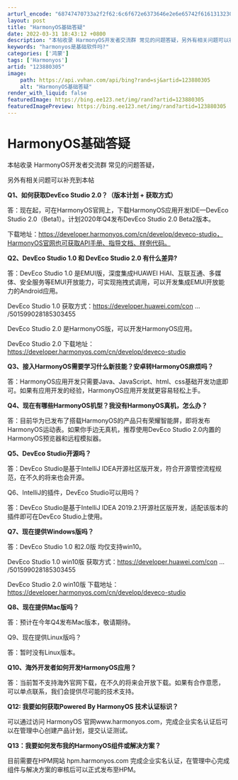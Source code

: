 ```yaml
---
arturl_encode: "68747470733a2f2f62:6c6f672e6373646e2e6e65742f61613132303531353639322f:61727469636c652f64657461696c732f313233383830333035"
layout: post
title: "HarmonyOS基础答疑"
date: 2022-03-31 18:43:12 +0800
description: "本帖收录 HarmonyOS开发者交流群 常见的问题答疑，另外有相关问题可以补充到本帖Q1、如何获取"
keywords: "harmonyos是基础软件吗?"
categories: ['鸿蒙']
tags: ['Harmonyos']
artid: "123880305"
image:
    path: https://api.vvhan.com/api/bing?rand=sj&artid=123880305
    alt: "HarmonyOS基础答疑"
render_with_liquid: false
featuredImage: https://bing.ee123.net/img/rand?artid=123880305
featuredImagePreview: https://bing.ee123.net/img/rand?artid=123880305
---
```


# HarmonyOS基础答疑

本帖收录 HarmonyOS开发者交流群 常见的问题答疑，
  
另外有相关问题可以补充到本帖

**Q1、如何获取DevEco Studio 2.0？（版本计划 + 获取方式）**
  
答：现在起，可在HarmonyOS官网上，下载HarmonyOS应用开发IDE—DevEco Studio 2.0（Beta1）。计划2020年Q4发布DevEco Studio 2.0 Beta2版本。

下载地址：https://developer.harmonyos.com/cn/develop/deveco-studio，HarmonyOS官网也可获取API手册、指导文档、样例代码。

**Q2、DevEco Studio 1.0 和 DevEco Studio 2.0 有什么差异?**
  
答：DevEco Studio 1.0 是EMUI版，深度集成HUAWEI HiAI、互联互通、多媒体、安全服务等EMUI开放能力，可实现拖拽式调用，可以开发集成EMUI开放能力的Android应用。

DevEco Studio 1.0 获取方式：https://developer.huawei.com/con ... /501599028185303455

DevEco Studio 2.0 是HarmonyOS版，可以开发HarmonyOS应用。

DevEco Studio 2.0 下载地址：https://developer.harmonyos.com/cn/develop/deveco-studio

**Q3、接入HarmonyOS需要学习什么新技能？安卓转HarmonyOS麻烦吗？**
  
答：HarmonyOS应用开发只需要Java、JavaScript、html、css基础开发功底即可。如果有应用开发的经验，HarmonyOS应用开发就更容易轻松上手。

**Q4、现在有哪些HarmonyOS机型？我没有HarmonyOS真机，怎么办？**
  
答：目前华为已发布了搭载HarmonyOS的产品只有荣耀智能屏，即将发布HarmonyOS运动表。如果你手边无真机，推荐使用DevEco Studio 2.0内置的HarmonyOS预览器和远程模拟器。

**Q5、DevEco Studio开源吗？**
  
答：DevEco Studio是基于IntelliJ IDEA开源社区版开发，符合开源管控流程规范，在不久的将来也会开源。

Q6、IntelliJ的插件，DevEco Studio可以用吗？
  
答：DevEco Studio是基于IntelliJ IDEA 2019.2.1开源社区版开发，适配该版本的插件即可在DevEco Studio上使用。

**Q7、现在提供Windows版吗？**
  
答：DevEco Studio 1.0 和2.0版 均仅支持win10。

DevEco Studio 1.0 win10版 获取方式：https://developer.huawei.com/con ... /501599028185303455

DevEco Studio 2.0 win10版 下载地址：https://developer.harmonyos.com/cn/develop/deveco-studio

**Q8、现在提供Mac版吗？**
  
答：预计在今年Q4发布Mac版本，敬请期待。

Q9、现在提供Linux版吗？
  
答：暂时没有Linux版本。

**Q10、海外开发者如何开发HarmonyOS应用？**
  
答：当前暂不支持海外官网下载，在不久的将来会开放下载。如果有合作意愿， 可以单点联系，我们会提供尽可能的技术支持。

**Q12: 我要如何获取Powered By HarmonyOS 技术认证标识？**
  
可以通过访问 HarmonyOS 官网www.harmonyos.com，完成企业实名认证后可以在管理中心创建产品计划，提交认证测试。

**Q13：我要如何发布我的HarmonyOS组件或解决方案？**
  
目前需要在HPM网站 hpm.harmonyos.com 完成企业实名认证，在管理中心完成组件与解决方案的审核后可以正式发布至HPM。